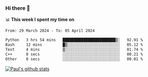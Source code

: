 ### Hi there 👋

📊 **This week I spent my time on**
<!--START_SECTION:waka-->

```txt
From: 29 March 2024 - To: 05 April 2024

Python   3 hrs 54 mins   ███████████████████████▒░   92.91 %
Bash     12 mins         █▒░░░░░░░░░░░░░░░░░░░░░░░   05.12 %
Text     4 mins          ▒░░░░░░░░░░░░░░░░░░░░░░░░   01.74 %
C++      0 secs          ░░░░░░░░░░░░░░░░░░░░░░░░░   00.21 %
Other    0 secs          ░░░░░░░░░░░░░░░░░░░░░░░░░   00.01 %
```

<!--END_SECTION:waka-->


[![Paul's github stats](https://github-readme-stats.vercel.app/api?username=mickeyouyou&theme=dracula&show_icons=true)](https://github.com/anuraghazra/github-readme-stats)
